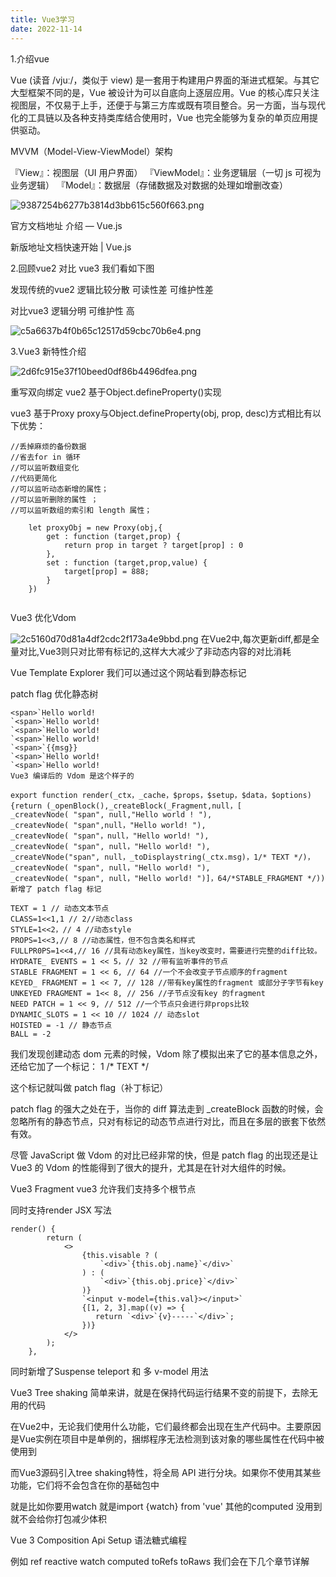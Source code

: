```yaml
---
title: Vue3学习
date: 2022-11-14
---
```

1.介绍vue

Vue (读音 /vjuː/，类似于 view) 是一套用于构建用户界面的渐进式框架。与其它大型框架不同的是，Vue 被设计为可以自底向上逐层应用。Vue 的核心库只关注视图层，不仅易于上手，还便于与第三方库或既有项目整合。另一方面，当与现代化的工具链以及各种支持类库结合使用时，Vue 也完全能够为复杂的单页应用提供驱动。

MVVM（Model-View-ViewModel）架构

『View』：视图层（UI 用户界面）
『ViewModel』：业务逻辑层（一切 js 可视为业务逻辑）
『Model』：数据层（存储数据及对数据的处理如增删改查）

![9387254b6277b3814d3bb615c560f663.png](https://s1.imagehub.cc/images/2023/02/07/9387254b6277b3814d3bb615c560f663.png)

官方文档地址   介绍 — Vue.js

新版地址文档快速开始 | Vue.js

2.回顾vue2 对比 vue3
我们看如下图

发现传统的vue2 逻辑比较分散 可读性差 可维护性差

对比vue3 逻辑分明 可维护性 高

![c5a6637b4f0b65c12517d59cbc70b6e4.png](https://s1.imagehub.cc/images/2023/02/07/c5a6637b4f0b65c12517d59cbc70b6e4.png)

 3.Vue3 新特性介绍

![2d6fc915e37f10beed0df86b4496dfea.png](https://s1.imagehub.cc/images/2023/02/07/2d6fc915e37f10beed0df86b4496dfea.png)

 重写双向绑定
vue2
基于Object.defineProperty()实现

vue3 基于Proxy
proxy与Object.defineProperty(obj, prop, desc)方式相比有以下优势：

```vue
//丢掉麻烦的备份数据
//省去for in 循环
//可以监听数组变化
//代码更简化
//可以监听动态新增的属性；
//可以监听删除的属性 ；
//可以监听数组的索引和 length 属性；

    let proxyObj = new Proxy(obj,{
        get : function (target,prop) {
            return prop in target ? target[prop] : 0
        },
        set : function (target,prop,value) {
            target[prop] = 888;
        }
    })


```

Vue3 优化Vdom

![2c5160d70d81a4df2cdc2f173a4e9bbd.png](https://s1.imagehub.cc/images/2023/02/07/2c5160d70d81a4df2cdc2f173a4e9bbd.png)
在Vue2中,每次更新diff,都是全量对比,Vue3则只对比带有标记的,这样大大减少了非动态内容的对比消耗

Vue Template Explorer 我们可以通过这个网站看到静态标记

patch flag 优化静态树

```vue
<span>`Hello world!
`<span>`Hello world!
`<span>`Hello world!
`<span>`Hello world!
`<span>`{{msg}}
`<span>`Hello world!
`<span>`Hello world! 
Vue3 编译后的 Vdom 是这个样子的

export function render(_ctx，_cache，$props，$setup，$data，$options){return (_openBlock(),_createBlock(_Fragment,null，[
_createvNode( "span", null,"Hello world ! "),
_createvNode( "span",null，"Hello world! "),
_createvNode( "span"，null，"Hello world! "),
_createvNode( "span", null，"Hello world! "),
_createVNode("span", null，_toDisplaystring(_ctx.msg)，1/* TEXT */)，
_createvNode( "span", null，"Hello world! "),
_createvNode( "span", null，"Hello world! ")]，64/*STABLE_FRAGMENT */))
新增了 patch flag 标记

TEXT = 1 // 动态文本节点
CLASS=1<<1,1 // 2//动态class
STYLE=1<<2，// 4 //动态style
PROPS=1<<3,// 8 //动态属性，但不包含类名和样式
FULLPR0PS=1<<4,// 16 //具有动态key属性，当key改变时，需要进行完整的diff比较。
HYDRATE_ EVENTS = 1 << 5，// 32 //带有监听事件的节点
STABLE FRAGMENT = 1 << 6, // 64 //一个不会改变子节点顺序的fragment
KEYED_ FRAGMENT = 1 << 7, // 128 //带有key属性的fragment 或部分子字节有key
UNKEYED FRAGMENT = 1<< 8, // 256 //子节点没有key 的fragment
NEED PATCH = 1 << 9, // 512 //一个节点只会进行非props比较
DYNAMIC_SLOTS = 1 << 10 // 1024 // 动态slot
HOISTED = -1 // 静态节点
BALL = -2
```

我们发现创建动态 dom 元素的时候，Vdom 除了模拟出来了它的基本信息之外，还给它加了一个标记： 1 /* TEXT */

这个标记就叫做 patch flag（补丁标记）

patch flag 的强大之处在于，当你的 diff 算法走到 _createBlock 函数的时候，会忽略所有的静态节点，只对有标记的动态节点进行对比，而且在多层的嵌套下依然有效。

尽管 JavaScript 做 Vdom 的对比已经非常的快，但是 patch flag 的出现还是让 Vue3 的 Vdom 的性能得到了很大的提升，尤其是在针对大组件的时候。

Vue3 Fragment
vue3 允许我们支持多个根节点

<template>
  <div>12</div>
  <div>23</div>
</template>
同时支持render JSX 写法

```vue
render() {
        return (
            <>
                {this.visable ? (
                    `<div>`{this.obj.name}`</div>`
                ) : (
                    `<div>`{this.obj.price}`</div>`
                )}
                `<input v-model={this.val}></input>`
                {[1, 2, 3].map((v) => {
                   return `<div>`{v}-----`</div>`;
                })}
            </>
        );
    },
```

同时新增了Suspense teleport  和  多 v-model 用法

Vue3 Tree shaking
简单来讲，就是在保持代码运行结果不变的前提下，去除无用的代码

在Vue2中，无论我们使用什么功能，它们最终都会出现在生产代码中。主要原因是Vue实例在项目中是单例的，捆绑程序无法检测到该对象的哪些属性在代码中被使用到

而Vue3源码引入tree shaking特性，将全局 API 进行分块。如果你不使用其某些功能，它们将不会包含在你的基础包中

就是比如你要用watch 就是import {watch} from 'vue' 其他的computed 没用到就不会给你打包减少体积

Vue 3 Composition Api
Setup 语法糖式编程

例如 ref  reactive watch computed toRefs toRaws 我们会在下几个章节详解
